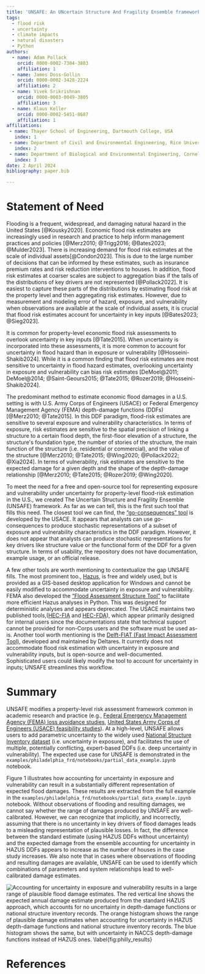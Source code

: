 ```yaml
---
title: 'UNSAFE: An UNcertain Structure And Fragility Ensemble framework for property-level flood risk estimation'
tags:
  - flood risk
  - uncertainty
  - climate impacts
  - natural disasters
  - Python
authors:
  - name: Adam Pollack
    orcid: 0000-0002-7304-3883
    affiliation: 1
  - name: James Doss-Gollin
    orcid: 0000-0002-3428-2224
    affiliation: 2
  - name: Vivek Srikrishnan
    orcid: 0000-0003-0049-3805
    affiliation: 3
  - name: Klaus Keller
    orcid: 0000-0002-5451-8687
    affiliation: 1
affiliations:
 - name: Thayer School of Engineering, Dartmouth College, USA
   index: 1
 - name: Department of Civil and Environmental Engineering, Rice University, USA
   index: 2
 - name: Department of Biological and Environmental Engineering, Cornell University, USA
   index: 3
date: 2 April 2024
bibliography: paper.bib

---
```

# Statement of Need
Flooding is a frequent, widespread, and damaging natural hazard in the United States [@Kousky2020]. Economic flood risk estimates are increasingly used in research and practice to help inform management practices and policies [@Merz2010; @Trigg2016; @Bates2023; @Mulder2023]. There is increasing demand for flood risk estimates at the scale of individual assets[@Condon2023]. This is due to the large number of decisions that can be informed by these estimates, such as insurance premium rates and risk reduction interventions to houses. In addition, flood risk estimates at coarser scales are subject to aggregation bias if the tails of the distributions of key drivers are not represented [@Pollack2022]. It is easiest to capture these parts of the distributions by estimating flood risk at the property level and then aggregating risk estimates. However, due to measurement and modeling error of hazard, exposure, and vulnerability when observations are available at the scale of individual assets, it is crucial that flood risk estimates account for uncertainty in key inputs [@Bates2023; @Sieg2023].

It is common for property-level economic flood risk assessments to overlook uncertainty in key inputs [@Tate2015]. When uncertainty is incorporated into these assessments, it is more common to account for uncertainty in flood hazard than in exposure or vulnerability [@Hosseini-Shakib2024]. While it is a common finding that flood risk estimates are most sensitive to uncertainty in flood hazard estimates, overlooking uncertainty in exposure and vulnerability can bias risk estimates [DeMoel@2011; DeMoel@2014; @Saint-Geours2015; @Tate2015; @Rozer2019; @Hosseini-Shakib2024].

The predominant method to estimate economic flood damages in a U.S. setting is with U.S. Army Corps of Engineers (USACE) or Federal Emergency Management Agency (FEMA) depth-damage functions (DDFs) [@Merz2010; @Tate2015]. In this DDF paradigm,  flood-risk estimates are sensitive to several exposure and vulnerability characteristics. In terms of exposure, risk estimates are sensitive to the spatial precision of linking a structure to a certain flood depth, the first-floor elevation of a structure, the structure's foundation type, the number of stories of the structure, the main function of the structure (i.e. residential or commercial), and the value of the structure [@Merz2010; @Tate2015; @Wing2020; @Pollack2022; @Xia2024]. In terms of vulnerability, risk estimates are sensitive to the expected damage for a given depth and the shape of the depth-damage relationship [@Merz2010; @Tate2015; @Rozer2019; @Wing2020].

To meet the need for a free and open-source tool for representing exposure and vulnerability under uncertainty for property-level flood-risk estimation in the U.S., we created The Uncertain Structure and Fragility Ensemble (UNSAFE) framework. As far as we can tell, this is the first such tool that fills this need. The closest tool we can find, the [“go-consequences” tool](https://github.com/USACE/go-consequences) is developed by the USACE. It appears that analysts can use go-consequences to produce stochastic representations of a subset of exposure and vulnerability characteristics in the DDF paradigm. However, it does not appear that analysts can produce stochastic representations for key drivers like structure value or the functional form of the DDF for a given structure. In terms of usability, the repository does not have documentation, example usage, or an official release.

A few other tools are worth mentioning to contextualize the gap UNSAFE fills. The most prominent too., [Hazus](https://www.fema.gov/flood-maps/products-tools/hazus), is free and widely used, but is provided as a GIS-based desktop application for Windows and cannot be easily modified to accommodate uncertainty in exposure and vulnerability. FEMA also developed the [“Flood Assessment Structure Tool”](https://github.com/nhrap-hazus/FAST?tab=readme-ov-file) to facilitate more efficient Hazus analyses in Python. This was designed for deterministic analyses and appears deprecated. The USACE maintains two published tools,([HEC-FIA](https://www.hec.usace.army.mil/confluence/fiadocs/fiaum/latest) and [HEC-FDA](https://www.hec.usace.army.mil/software/hec-fda/documentation/CPD-72_V1.4.1.pdf)), which appear primarily designed for internal users since the documentations state that technical support cannot be provided for non-Corps users and the software must be used as-is. Another tool worth mentioning is the [Delft-FIAT (Fast Impact Assessment Tool)](https://deltares.github.io/Delft-FIAT/stable/), developed and maintained by Deltares. It currently does not accommodate flood risk estimation with uncertainty in exposure and vulnerability inputs, but is open-source and well-documented. Sophisticated users could likely modify the tool to account for uncertainty in inputs; UNSAFE streamlines this workflow.

# Summary
UNSAFE modifies a property-level risk assessment framework common in academic research and practice (e.g., [Federal Emergency Management Agency (FEMA) loss avoidance studies](https://www.fema.gov/grants/mitigation/loss-avoidance-studies), [United States Army Corps of Engineers (USACE) feasibility studies](https://www.nad.usace.army.mil/Portals/40/docs/NACCS/10A_PhysicalDepthDmgFxSummary_26Jan2015.pdf)). At a high-level, UNSAFE allows users to add parametric uncertainty to the widely used [National Structure Inventory dataset](https://www.hec.usace.army.mil/confluence/nsi/technicalreferences/2019/technical-documentation) (i.e. uncertainty in exposure), and facilitates the use of multiple, potentially conflicting, expert-based DDFs (i.e. deep uncertainty in vulnerability). The expected use case for UNSAFE is demonstrated in the `examples/philadelphia_frd/notebooks/partial_data_example.ipynb` notebook. 

Figure 1 illustrates how accounting for uncertainty in exposure and vulnerability can result in a substantially different representation of expected flood damages. These results are extracted from the full example in the `examples/philadelphia_frd/notebooks/partial_data_example.ipynb` notebook. Without observations of flooding and resulting damages, we cannot say whether the range of damages produced by UNSAFE are well-calibrated. However, we can recognize that implicitly, and incorrectly, assuming that there is no uncertainty in key drivers of flood damages leads to a misleading representation of plausible losses. In fact, the difference between the standard estimate (using HAZUS DDFs without uncertainty) and the expected damage from the ensemble accounting for uncertainty in HAZUS DDFs appears to increase as the number of houses in the case study increases. We also note that in cases where observations of flooding and resulting damages are available, UNSAFE can be used to identify which combinations of parameters and system relationships lead to well-calibrated damage estimates. 

![Accounting for uncertainty in exposure and vulnerability results in a large range of plausible flood damage estimates. The red vertical line shows the expected annual damage estimate produced from the standard HAZUS approach, which accounts for no uncertainty in depth-damage functions or national structure inventory records. The orange histogram shows the range of plausible damage estimates when accounting for uncertainty in HAZUS depth-damage functions and national structure inventory records. The blue histogram shows the same, but with uncertainty in NACCS depth-damage functions instead of HAZUS ones. \label{fig:philly_results}](philly_results.png)

# References